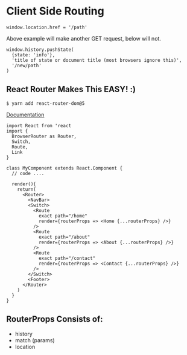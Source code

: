 # Client Side Routing

```
window.location.href = '/path'
```

Above example will make another GET request, below will not.

```
window.history.pushState(
  {state: 'info'},
  'title of state or document title (most browsers ignore this)',
  '/new/path'
)
```

## React Router Makes This EASY! :)

```
$ yarn add react-router-dom@5
```

[Documentation](https://v5.reactrouter.com/web/guides/quick-start)

```
import React from 'react
import {
  BrowserRouter as Router,
  Switch,
  Route,
  Link
}

class MyComponent extends React.Component {
  // code ....

  render(){
    return(
      <Router>
        <NavBar>
        <Switch>
          <Route 
            exact path="/home" 
            render={routerProps => <Home {...routerProps} />}
          />
          <Route 
            exact path="/about" 
            render={routerProps => <About {...routerProps} />} 
          />
          <Route 
            exact path="/contact" 
            render={routerProps => <Contact {...routerProps} />} 
          />
        </Switch>
        <Footer>
      </Router>
    )
  }
}

```

## RouterProps Consists of:
- history
- match (params)
- location